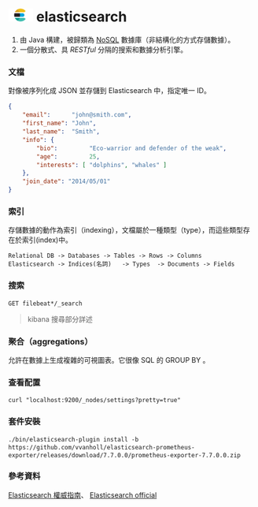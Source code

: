 # <img src="../img/elasticsearch/img-01.jpg" alt="elasticsearch-logo" width="10%"></a>  elasticsearch


1. 由 Java 構建，被歸類為 [NoSQL](https://www.ithome.com.tw/news/92507) 數據庫（非結構化的方式存儲數據）。
2. 一個分散式、具 *RESTful* 分隔的搜索和數據分析引擎。

### 文檔
對像被序列化成 JSON 並存儲到 Elasticsearch 中，指定唯一 ID。
```json
{
    "email":      "john@smith.com",
    "first_name": "John",
    "last_name":  "Smith",
    "info": {
        "bio":         "Eco-warrior and defender of the weak",
        "age":         25,
        "interests": [ "dolphins", "whales" ]
    },
    "join_date": "2014/05/01"
}
```

### 索引
存儲數據的動作為索引（indexing），文檔屬於一種類型（type），而這些類型存在於索引(index)中。
```
Relational DB -> Databases -> Tables -> Rows -> Columns
Elasticsearch -> Indices(名詞)   -> Types  -> Documents -> Fields
```

### 搜索
```
GET filebeat*/_search
```
> kibana 搜尋部分詳述

### 聚合（aggregations）
允許在數據上生成複雜的可視圖表。它很像 SQL 的 GROUP BY 。

### 查看配置

```
curl "localhost:9200/_nodes/settings?pretty=true"
```


### 套件安裝

```
./bin/elasticsearch-plugin install -b https://github.com/vvanholl/elasticsearch-prometheus-exporter/releases/download/7.7.0.0/prometheus-exporter-7.7.0.0.zip
```

### 參考資料
[Elasticsearch 權威指南](https://es.xiaoleilu.com)、
[Elasticsearch official](https://www.elastic.co/guide/en/elasticsearch/reference/current/getting-started.html)